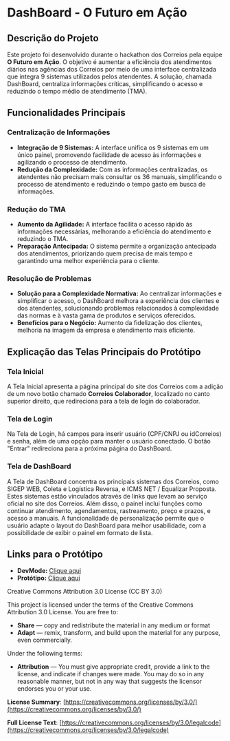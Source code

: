 # DashBoard - O Futuro em Ação

## Descrição do Projeto

Este projeto foi desenvolvido durante o hackathon dos Correios pela equipe **O Futuro em Ação**. O objetivo é aumentar a eficiência dos atendimentos diários nas agências dos Correios por meio de uma interface centralizada que integra 9 sistemas utilizados pelos atendentes. A solução, chamada DashBoard, centraliza informações críticas, simplificando o acesso e reduzindo o tempo médio de atendimento (TMA).

## Funcionalidades Principais

### Centralização de Informações
- **Integração de 9 Sistemas:** A interface unifica os 9 sistemas em um único painel, promovendo facilidade de acesso às informações e agilizando o processo de atendimento.
- **Redução da Complexidade:** Com as informações centralizadas, os atendentes não precisam mais consultar os 36 manuais, simplificando o processo de atendimento e reduzindo o tempo gasto em busca de informações.

### Redução do TMA
- **Aumento da Agilidade:** A interface facilita o acesso rápido às informações necessárias, melhorando a eficiência do atendimento e reduzindo o TMA.
- **Preparação Antecipada:** O sistema permite a organização antecipada dos atendimentos, priorizando quem precisa de mais tempo e garantindo uma melhor experiência para o cliente.

### Resolução de Problemas
- **Solução para a Complexidade Normativa:** Ao centralizar informações e simplificar o acesso, o DashBoard melhora a experiência dos clientes e dos atendentes, solucionando problemas relacionados à complexidade das normas e à vasta gama de produtos e serviços oferecidos.
- **Benefícios para o Negócio:** Aumento da fidelização dos clientes, melhoria na imagem da empresa e atendimento mais eficiente.

## Explicação das Telas Principais do Protótipo

### Tela Inicial
A Tela Inicial apresenta a página principal do site dos Correios com a adição de um novo botão chamado **Correios Colaborador**, localizado no canto superior direito, que redireciona para a tela de login do colaborador.

### Tela de Login
Na Tela de Login, há campos para inserir usuário (CPF/CNPJ ou idCorreios) e senha, além de uma opção para manter o usuário conectado. O botão "Entrar" redireciona para a próxima página do DashBoard.

### Tela de DashBoard
A Tela de DashBoard concentra os principais sistemas dos Correios, como SIGEP WEB, Coleta e Logística Reversa, e ICMS NET / Equalizar Proposta. Estes sistemas estão vinculados através de links que levam ao serviço oficial no site dos Correios. Além disso, o painel inclui funções como continuar atendimento, agendamentos, rastreamento, preço e prazos, e acesso a manuais. A funcionalidade de personalização permite que o usuário adapte o layout do DashBoard para melhor usabilidade, com a possibilidade de exibir o painel em formato de lista.

## Links para o Protótipo

- **DevMode:** [Clique aqui](https://www.figma.com/design/rjpKcdPmvBwCnQFOKRcuFG/Hackathon-Correios?node-id=0-1&m=dev&t=q9he9DhTrP2j5OXo-1)
- **Protótipo:** [Clique aqui](https://www.figma.com/proto/rjpKcdPmvBwCnQFOKRcuFG/Hackathon-Correios?node-id=0-1&t=q9he9DhTrP2j5OXo-1)



Creative Commons Attribution 3.0 License (CC BY 3.0)

This project is licensed under the terms of the Creative Commons Attribution 3.0 License. You are free to:

- **Share** — copy and redistribute the material in any medium or format
- **Adapt** — remix, transform, and build upon the material for any purpose, even commercially.

Under the following terms:

- **Attribution** — You must give appropriate credit, provide a link to the license, and indicate if changes were made. You may do so in any reasonable manner, but not in any way that suggests the licensor endorses you or your use.

**License Summary**: [https://creativecommons.org/licenses/by/3.0/](https://creativecommons.org/licenses/by/3.0/)

**Full License Text**: [https://creativecommons.org/licenses/by/3.0/legalcode](https://creativecommons.org/licenses/by/3.0/legalcode)
